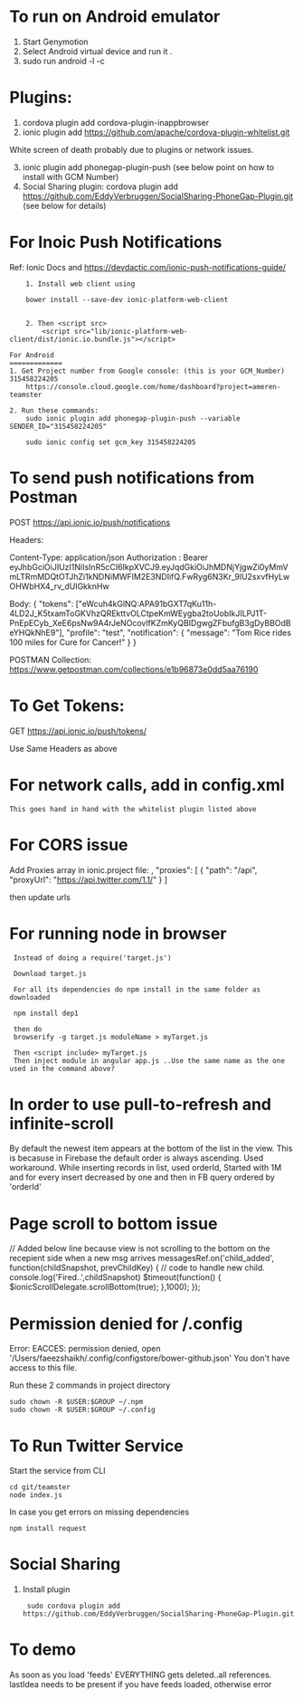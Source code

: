 
To run on Android emulator
===========================
1. Start Genymotion
2. Select Android virtual device and run it .
3. sudo run android -l -c


Plugins:
========

1. cordova plugin add cordova-plugin-inappbrowser
2. ionic plugin add https://github.com/apache/cordova-plugin-whitelist.git

White screen of death probably due to plugins or network issues.

3. ionic plugin add phonegap-plugin-push (see below point on how to install with GCM Number)
4. Social Sharing plugin: cordova plugin add https://github.com/EddyVerbruggen/SocialSharing-PhoneGap-Plugin.git (see below for details)


For Inoic Push Notifications
==============================

Ref: Ionic Docs and
https://devdactic.com/ionic-push-notifications-guide/


		1. Install web client using
		
		bower install --save-dev ionic-platform-web-client
		
		
		2. Then <script src>
			<script src="lib/ionic-platform-web-client/dist/ionic.io.bundle.js"></script>
		
	For Android
	=============
	1. Get Project number from Google console: (this is your GCM_Number) 315458224205
		https://console.cloud.google.com/home/dashboard?project=ameren-teamster
		
	2. Run these commands:
		sudo ionic plugin add phonegap-plugin-push --variable SENDER_ID="315458224205"
		
		sudo ionic config set gcm_key 315458224205
		
To send push notifications from Postman
=======================================

POST
https://api.ionic.io/push/notifications

Headers:

Content-Type: application/json
Authorization : Bearer eyJhbGciOiJIUzI1NiIsInR5cCI6IkpXVCJ9.eyJqdGkiOiJhMDNjYjgwZi0yMmVmLTRmMDQtOTJhZi1kNDNiMWFlM2E3NDIifQ.FwRyg6N3Kr_9lU2sxvfHyLwOHWbHX4_rv_dUIGkknHw


Body:
{
    "tokens": ["eWcuh4kGlNQ:APA91bGXT7qKu11h-4LD2J_K5txamToGKVhzQREkttvOLCtpeKmWEygba2toUobIkJILPJ1T-PnEpECyb_XeE6psNw9A4rJeNOcovlfKZmKyQBIDgwgZFbufgB3gDyBBOdBeYHQkNhE9"],
    "profile": "test",
    "notification": {
        "message": "Tom Rice rides 100 miles for Cure for Cancer!"
    }
}

POSTMAN Collection:
https://www.getpostman.com/collections/e1b96873e0dd5aa76190

To Get Tokens:
==============
GET
https://api.ionic.io/push/tokens/

Use Same Headers as above

For network calls, add in config.xml
====================================
  <allow-intent href="*"/>
  <allow-navigation href="*"/>
  
  	This goes hand in hand with the whitelist plugin listed above
  
  
 For CORS issue
==================
 
 Add Proxies array in ionic.project file:
 ,
  "proxies": [
    {
      "path": "/api",
      "proxyUrl": "https://api.twitter.com/1.1/"
    }
  ]
  
  then update urls 
  
 
For running node in browser
============================
 
 
	 Instead of doing a require('target.js')
	 
	 Download target.js
	 
	 For all its dependencies do npm install in the same folder as downloaded
	 
	 npm install dep1
	 
	 then do 
	 browserify -g target.js moduleName > myTarget.js
	 
	 Then <script include> myTarget.js
	 Then inject module in angular app.js ..Use the same name as the one used in the command above?
  
  

In order to use pull-to-refresh and infinite-scroll
====================================================

By default the newest item appears at the bottom of the list in the view. This is becasuse in Firebase the default order is always ascending.
Used workaround. While inserting records in list, used orderId, Started with 1M and for every insert decreased by one and then in FB query ordered by 'orderId'  


Page scroll to bottom issue
============================
// Added below line because view is not scrolling to the bottom on the recepient side when a new msg arrives
	messagesRef.on('child_added', function(childSnapshot, prevChildKey) {
		  // code to handle new child.
		console.log('Fired..',childSnapshot)
			$timeout(function() {
				$ionicScrollDelegate.scrollBottom(true);
			},1000);
		});


Permission denied for /.config
================================
Error: EACCES: permission denied, open '/Users/faeezshaikh/.config/configstore/bower-github.json'
You don't have access to this file.

Run these 2 commands in project directory
	
	sudo chown -R $USER:$GROUP ~/.npm
	sudo chown -R $USER:$GROUP ~/.config
	
	
To Run Twitter Service
========================
Start the service from CLI

	cd git/teamster
	node index.js	
	
In case you get errors on missing dependencies

	npm install request	
	
	
Social Sharing
===============
1. Install plugin

		sudo cordova plugin add https://github.com/EddyVerbruggen/SocialSharing-PhoneGap-Plugin.git	
		
		
To demo
=======

As soon as you load 'feeds' EVERYTHING gets deleted..all references.
lastIdea needs to be present if you have feeds loaded, otherwise error		